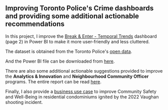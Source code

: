 ## Improving Toronto Police's Crime dashboards and providing some additional actionable recommendations

In this project, I improve the [Break & Enter - Temporal Trends](https://data.torontopolice.on.ca/pages/break-and-enter) dashboard (page 2) in Power BI to make it more user-friendly and less cluttered. 

The dataset is obtained from the Toronto Police's [open data](https://data.torontopolice.on.ca/search?tags=break%20&%20enter,break%20and%20enter). 

And the Power BI file can be downloaded from [here](https://github.com/sarthakgirdhar/Personal-Projects/blob/master/Work%20for%20Toronto%20Police/B&E_Toronto.pbix). 

There are also some additional actionable suggestions provided to improve the **Analytics & Innovation** and **Neighbourhood Community Officer** programs. The entire report can be read [here](https://github.com/sarthakgirdhar/Personal-Projects/blob/master/Work%20for%20Toronto%20Police/Recommendations%20to%20improve%20Toronto%20Police%27s%20programs.pdf). 

Finally, I also provide a [business use case](https://github.com/sarthakgirdhar/Personal-Projects/blob/master/Work%20for%20Toronto%20Police/Lessons%20learned%20from%202022%20Vaughan%20shooting.png) to improve Community Safety and Well-Being in residential condominiums ignited by the 2022 Vaughan shooting incident. 
